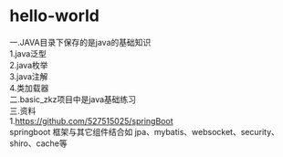 # hello-world
一.JAVA目录下保存的是java的基础知识
  <br>1.java泛型
  <br>2.java枚举
  <br>3.java注解
  <br>4.类加载器
<br>二.basic_zkz项目中是java基础练习
<br>三.资料
<br>1.https://github.com/527515025/springBoot 
<br>springboot 框架与其它组件结合如 jpa、mybatis、websocket、security、shiro、cache等
